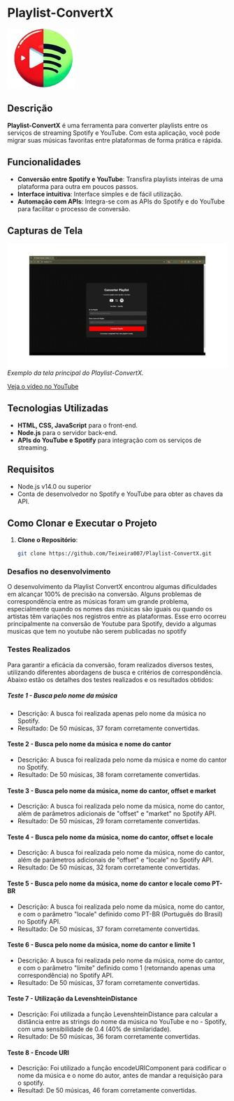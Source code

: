 # Playlist-ConvertX

![Playlist-ConvertX](https://github.com/Teixeira007/Playlist-ConvertX/blob/main/front/img/convert_fav-removebg-preview-1-removebg-preview.png) <!-- Insira o logotipo ou uma imagem de apresentação do projeto aqui -->

## Descrição

**Playlist-ConvertX** é uma ferramenta para converter playlists entre os serviços de streaming Spotify e YouTube. Com esta aplicação, você pode migrar suas músicas favoritas entre plataformas de forma prática e rápida.

## Funcionalidades

- **Conversão entre Spotify e YouTube**: Transfira playlists inteiras de uma plataforma para outra em poucos passos.
- **Interface intuitiva**: Interface simples e de fácil utilização.
- **Automação com APIs**: Integra-se com as APIs do Spotify e do YouTube para facilitar o processo de conversão.

## Capturas de Tela

<!-- Inclua aqui imagens das principais telas da aplicação e exemplos de playlists convertidas. Exemplo: -->
![Tela Principal](https://github.com/Teixeira007/Playlist-ConvertX/blob/main/readme/gif_tela.gif)
*Exemplo da tela principal do Playlist-ConvertX.*

[Veja o vídeo no YouTube](https://youtu.be/7PMCn7A4KGg)
## Tecnologias Utilizadas

- **HTML, CSS, JavaScript** para o front-end.
- **Node.js** para o servidor back-end.
- **APIs do YouTube e Spotify** para integração com os serviços de streaming.

## Requisitos

- Node.js v14.0 ou superior
- Conta de desenvolvedor no Spotify e YouTube para obter as chaves da API.

## Como Clonar e Executar o Projeto

1. **Clone o Repositório**:
   ```bash
   git clone https://github.com/Teixeira007/Playlist-ConvertX.git


### Desafios no desenvolvimento
O desenvolvimento da Playlist ConvertX encontrou algumas dificuldades em alcançar 100% de precisão na conversão. Alguns problemas de correspondência entre as músicas foram um grande problema, especialmente quando os nomes das músicas são iguais ou quando os artistas têm variações nos registros entre as plataformas. Esse erro ocorreu principalmente na conversão de Youtube para Spotify, devido a algumas musicas que tem no youtube não serem publicadas no spotify

### Testes Realizados
Para garantir a eficácia da conversão, foram realizados diversos testes, utilizando diferentes abordagens de busca e critérios de correspondência. Abaixo estão os detalhes dos testes realizados e os resultados obtidos:

##### Teste 1 - Busca pelo nome da música

- Descrição: A busca foi realizada apenas pelo nome da música no Spotify.
- Resultado: De 50 músicas, 37 foram corretamente convertidas.
#### Teste 2 - Busca pelo nome da música e nome do cantor

- Descrição: A busca foi realizada pelo nome da música e nome do cantor no Spotify.
- Resultado: De 50 músicas, 38 foram corretamente convertidas.
#### Teste 3 - Busca pelo nome da música, nome do cantor, offset e market

- Descrição: A busca foi realizada pelo nome da música, nome do cantor, além de parâmetros adicionais de "offset" e "market" no Spotify API.
- Resultado: De 50 músicas, 29 foram corretamente convertidas.
#### Teste 4 - Busca pelo nome da música, nome do cantor, offset e locale

- Descrição: A busca foi realizada pelo nome da música, nome do cantor, além de parâmetros adicionais de "offset" e "locale" no Spotify API.
- Resultado: De 50 músicas, 32 foram corretamente convertidas.
#### Teste 5 - Busca pelo nome da música, nome do cantor e locale como PT-BR

- Descrição: A busca foi realizada pelo nome da música, nome do cantor, e com o parâmetro "locale" definido como PT-BR (Português do Brasil) no Spotify API.
- Resultado: De 50 músicas, 37 foram corretamente convertidas.
#### Teste 6 - Busca pelo nome da música, nome do cantor e limite 1

- Descrição: A busca foi realizada pelo nome da música, nome do cantor, e com o parâmetro "limite" definido como 1 (retornando apenas uma correspondência) no Spotify API.
- Resultado: De 50 músicas, 37 foram corretamente convertidas.
#### Teste 7 - Utilização da LevenshteinDistance

- Descrição: Foi utilizada a função LevenshteinDistance para calcular a distância entre as strings do nome da música no YouTube e no - Spotify, com uma sensibilidade de 0.4 (40% de similaridade).
- Resultado: De 50 músicas, 36 foram corretamente convertidas.
  
#### Teste 8 - Encode URI

- Descrição: Foi utilizado a função encodeURIComponent para codificar o nome da música e o nome do autor, antes de mandar a requisição para o spotify.
- Resultad: De 50 músicas, 46 foram corretamente convertidas.
